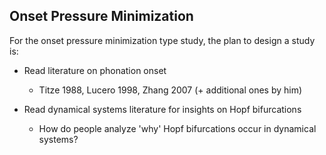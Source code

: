 ## Onset Pressure Minimization

For the onset pressure minimization type study, the plan to design a study is:

- Read literature on phonation onset
    - Titze 1988, Lucero 1998, Zhang 2007 (+ additional ones by him)

- Read dynamical systems literature for insights on Hopf bifurcations
    - How do people analyze 'why' Hopf bifurcations occur in dynamical systems?
